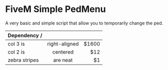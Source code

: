 # FiveM Simple PedMenu
A very basic and simple script that allow you to temporarily change the ped. 

| Dependency /  |               |       |
| ------------- |:-------------:| -----:|
| col 3 is      | right-aligned | $1600 |
| col 2 is      | centered      |   $12 |
| zebra stripes | are neat      |    $1 |

